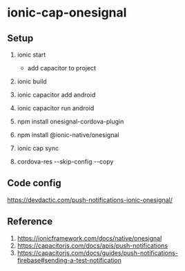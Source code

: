 # ionic-cap-onesignal

## Setup

1. ionic start

    - add capacitor to project

2. ionic build
3. ionic capacitor add android
4. ionic capacitor run android
5. npm install onesignal-cordova-plugin
6. npm install @ionic-native/onesignal
7. ionic cap sync
8. cordova-res --skip-config --copy

## Code config

<https://devdactic.com/push-notifications-ionic-onesignal/>

## Reference

1. <https://ionicframework.com/docs/native/onesignal>
2. <https://capacitorjs.com/docs/apis/push-notifications>
3. <https://capacitorjs.com/docs/guides/push-notifications-firebase#sending-a-test-notification>
